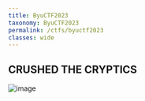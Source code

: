 ```yaml
---
title: ByuCTF2023
taxonomy: ByuCTF2023
permalink: /ctfs/byuctf2023
classes: wide
---
```


##  CRUSHED THE CRYPTICS

![image](https://github.com/pikaroot/pikaroot.github.io/assets/107750005/bf79347d-5ac6-4715-9865-7f14c1c501a4)
